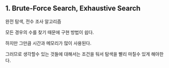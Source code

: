 ## 1. Brute-Force Search,  Exhaustive Search

완전 탐색, 전수 조사 알고리즘

모든 경우의 수를 찾기 때문에 구현 방법이 쉽다.

하지만 그만큼 시간과 메모리가 많이 사용된다.

그러므로 생각할수 있는 것들에 대해서는 조건을 둬서 탐색을 빨리 마칠수 있게 해야한다.
